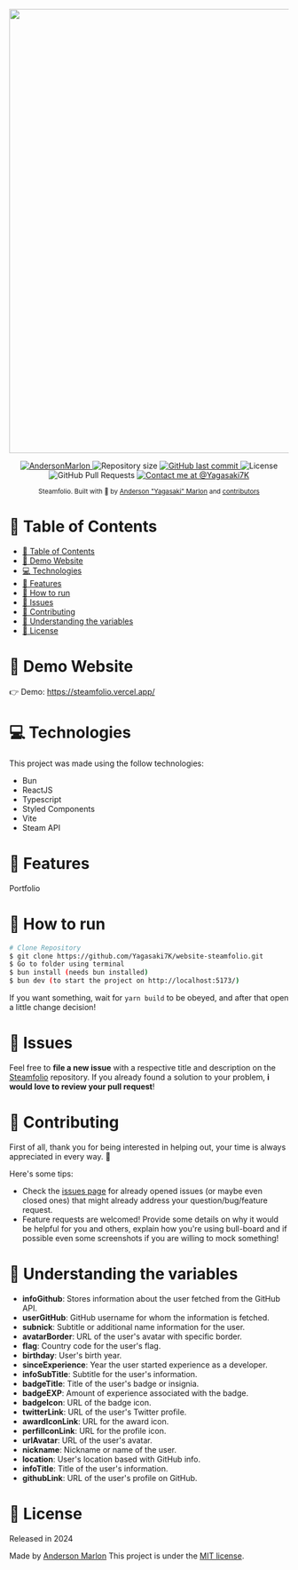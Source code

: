 <p align="center">
   <img src="https://github.com/Yagasaki7K/website-steamfolio/assets/23272064/508c8d81-7cf7-44d6-8246-4297923ecee4" width="800"/>
</p>

<p align="center">
   <a href="https://www.linkedin.com/in/andersonmarlon/">
      <img alt="AndersonMarlon" src="https://img.shields.io/badge/-AndersonMarlon-dd9247?style=flat&logo=Linkedin&logoColor=white" />
   </a>
  <img alt="Repository size" src="https://img.shields.io/github/repo-size/Yagasaki7K/website-steamfolio?color=dd9247">

  <a href="https://github.com/Yagasaki7K/website-steamfolio/commits/master">
    <img alt="GitHub last commit" src="https://img.shields.io/github/last-commit/Yagasaki7K/website-steamfolio?color=dd9247">
  </a>
  <img alt="License" src="https://img.shields.io/badge/license-MIT-dd9247">
  <img alt="GitHub Pull Requests" src="https://img.shields.io/github/issues-pr/Yagasaki7K/website-steamfolio?color=dd9247" />
  <a href="https://twitter.com/yagasaki7k">
    <img src="https://img.shields.io/twitter/follow/medusajs.svg?label=Contact%20me%20at%20@Yagasaki7K" alt="Contact me at @Yagasaki7K" />
  </a>
</p>

<div align="center">
  <sub>Steamfolio. Built with 🧡 by
    <a href="https://github.com/Yagasaki7K">Anderson "Yagasaki" Marlon</a> and
    <a href="https://github.com/Yagasaki7K/website-steamfolio/graphs/contributors">
      contributors
    </a>
  </sub>
</div>

# 📌 Table of Contents

- [📌 Table of Contents](#-table-of-contents)
- [👀 Demo Website](#-demo-website)
- [💻 Technologies](#-technologies)
- [🚀 Features](#-features)
- [🚧 How to run](#-how-to-run)
- [🐛 Issues](#-issues)
- [🎉 Contributing](#-contributing)
- [🍃 Understanding the variables](#-understand-the-variables)
- [📕 License](#-license)

# 👀 Demo Website

👉  Demo: https://steamfolio.vercel.app/

# 💻 Technologies

This project was made using the follow technologies:

* Bun
* ReactJS
* Typescript
* Styled Components
* Vite
* Steam API

# 🚀 Features

Portfolio 

# 🚧 How to run

```bash
# Clone Repository
$ git clone https://github.com/Yagasaki7K/website-steamfolio.git
$ Go to folder using terminal
$ bun install (needs bun installed)
$ bun dev (to start the project on http://localhost:5173/)
```

If you want something, wait for `yarn build` to be obeyed, and after that open a little change decision!

# 🐛 Issues

Feel free to **file a new issue** with a respective title and description on the [Steamfolio](https://github.com/Yagasaki7K/website-steamfolio/issues) repository. If you already found a solution to your problem, **i would love to review your pull request**!

# 🎉 Contributing

First of all, thank you for being interested in helping out, your time is always appreciated in every way. :100:

Here's some tips:

* Check the [issues page](https://github.com/Yagasaki7K/website-steamfolio/issues) for already opened issues (or maybe even closed ones) that might already address your question/bug/feature request.
* Feature requests are welcomed! Provide some details on why it would be helpful for you and others, explain how you're using bull-board and if possible even some screenshots if you are willing to mock something!

# 🍃 Understanding the variables

- **infoGithub**: Stores information about the user fetched from the GitHub API.
- **userGitHub**: GitHub username for whom the information is fetched.
- **subnick**: Subtitle or additional name information for the user.
- **avatarBorder**: URL of the user's avatar with specific border.
- **flag**: Country code for the user's flag.
- **birthday**: User's birth year.
- **sinceExperience**: Year the user started experience as a developer.
- **infoSubTitle**: Subtitle for the user's information.
- **badgeTitle**: Title of the user's badge or insignia.
- **badgeEXP**: Amount of experience associated with the badge.
- **badgeIcon**: URL of the badge icon.
- **twitterLink**: URL of the user's Twitter profile.
- **awardIconLink**: URL for the award icon.
- **perfilIconLink**: URL for the profile icon.
- **urlAvatar**: URL of the user's avatar.
- **nickname**: Nickname or name of the user.
- **location**: User's location based with GitHub info.
- **infoTitle**: Title of the user's information.
- **githubLink**: URL of the user's profile on GitHub.

# 📕 License

Released in 2024

Made by [Anderson Marlon](https://github.com/Yagasaki7K)
This project is under the [MIT license](./LICENSE).

